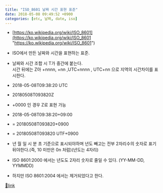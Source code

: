 ```yaml
---
title: "ISO_8601 날짜 시간 표현 표준"
date: 2018-05-08 09:49:52 +0900
categories: [etc, 날짜, date, iso]
---
```


- [https://ko.wikipedia.org/wiki/ISO_8601](https://ko.wikipedia.org/wiki/ISO_8601 "https://ko.wikipedia.org/wiki/ISO_8601")
- ISO에서 만든 날짜와 시간을 표현하는 표준.
- 날짜와 시간 조합 시 T가 중간에 붙는다.  
시간 뒤에는 Z아 +nnnn, +nn ,UTC+nnnn , UTC+nn 으로 지역의 시간차이를 표시한다.
- 2018-05-08T09:38:20 UTC
- 20180508T093820Z
- +0000 인 경우 Z로 표현 가능

- 2018-05-08T09:38:20+09:00
- = 20180508T093820+0900
- = 20180508T093820 UTF+0900


- 년 월 일 시 분 초 기준으로 표시되야하며 년도 빼고는 전부 2자리수의 숫자로 표기 뒤야한다.(즉, 10 미만은 0n 처럼)(년도는 4자리)
- ISO 8601:2000 에서는 년도도 2자리 숫자로 줄일 수 있다. (YY-MM-DD, YYMMDD)
- 하지만 ISO 8601:2004 에서는 제거되었다고 한다.






[🔗link](http://www.mins01.com/mh/tech/read/1159)